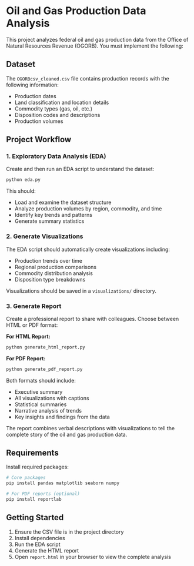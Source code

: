 # Oil and Gas Production Data Analysis

This project analyzes federal oil and gas production data from the Office of Natural Resources Revenue (OGORB). You must implement the following:

## Dataset

The `OGORBcsv_cleaned.csv` file contains production records with the following information:
- Production dates
- Land classification and location details
- Commodity types (gas, oil, etc.)
- Disposition codes and descriptions
- Production volumes

## Project Workflow

### 1. Exploratory Data Analysis (EDA)
Create and then run an EDA script to understand the dataset:
```bash
python eda.py
```

This should:
- Load and examine the dataset structure
- Analyze production volumes by region, commodity, and time
- Identify key trends and patterns
- Generate summary statistics

### 2. Generate Visualizations
The EDA script should automatically create visualizations including:
- Production trends over time
- Regional production comparisons
- Commodity distribution analysis
- Disposition type breakdowns

Visualizations should be saved in a `visualizations/` directory.

### 3. Generate Report
Create a professional report to share with colleagues. Choose between HTML or PDF format:

**For HTML Report:**
```bash
python generate_html_report.py
```

**For PDF Report:**
```bash
python generate_pdf_report.py
```

Both formats should include:
- Executive summary
- All visualizations with captions
- Statistical summaries
- Narrative analysis of trends
- Key insights and findings from the data

The report combines verbal descriptions with visualizations to tell the complete story of the oil and gas production data.

## Requirements

Install required packages:
```bash
# Core packages
pip install pandas matplotlib seaborn numpy

# For PDF reports (optional)
pip install reportlab
```

## Getting Started

1. Ensure the CSV file is in the project directory
2. Install dependencies
3. Run the EDA script
4. Generate the HTML report
5. Open `report.html` in your browser to view the complete analysis

